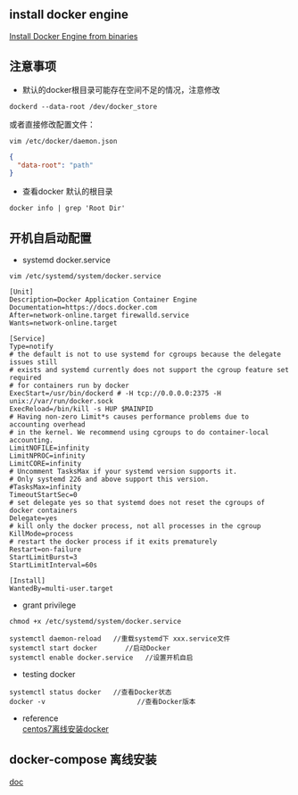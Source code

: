 ## install docker engine  
[Install Docker Engine from binaries](https://docs.docker.com/engine/install/binaries/#install-static-binaries)
## 注意事项  
- 默认的docker根目录可能存在空间不足的情况，注意修改
```
dockerd --data-root /dev/docker_store
```
或者直接修改配置文件：
```
vim /etc/docker/daemon.json
```
```json
{
  "data-root": "path"
}

```

- 查看docker 默认的根目录
```
docker info | grep 'Root Dir'
```
## 开机自启动配置
-  systemd docker.service
``` shell
vim /etc/systemd/system/docker.service
```
```
[Unit]
Description=Docker Application Container Engine
Documentation=https://docs.docker.com
After=network-online.target firewalld.service
Wants=network-online.target
  
[Service]
Type=notify
# the default is not to use systemd for cgroups because the delegate issues still
# exists and systemd currently does not support the cgroup feature set required
# for containers run by docker
ExecStart=/usr/bin/dockerd # -H tcp://0.0.0.0:2375 -H unix://var/run/docker.sock
ExecReload=/bin/kill -s HUP $MAINPID
# Having non-zero Limit*s causes performance problems due to accounting overhead
# in the kernel. We recommend using cgroups to do container-local accounting.
LimitNOFILE=infinity
LimitNPROC=infinity
LimitCORE=infinity
# Uncomment TasksMax if your systemd version supports it.
# Only systemd 226 and above support this version.
#TasksMax=infinity
TimeoutStartSec=0
# set delegate yes so that systemd does not reset the cgroups of docker containers
Delegate=yes
# kill only the docker process, not all processes in the cgroup
KillMode=process
# restart the docker process if it exits prematurely
Restart=on-failure
StartLimitBurst=3
StartLimitInterval=60s
  
[Install]
WantedBy=multi-user.target
```
- grant privilege
```shell
chmod +x /etc/systemd/system/docker.service

systemctl daemon-reload   //重载systemd下 xxx.service文件
systemctl start docker       //启动Docker
systemctl enable docker.service   //设置开机自启
```
- testing  docker
```shell
systemctl status docker   //查看Docker状态
docker -v                       //查看Docker版本
```
- reference  
[centos7离线安装docker](https://www.cnblogs.com/xiaochina/p/10469715.html)
## docker-compose 离线安装  
[doc](https://docs.docker.com/compose/install/standalone/#on-linux)
